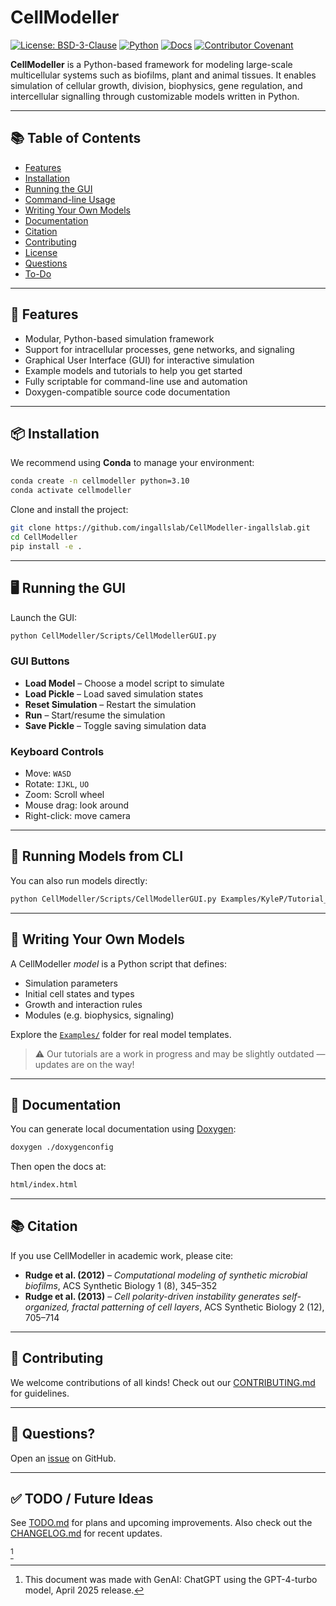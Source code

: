 # CellModeller

[![License: BSD-3-Clause](https://img.shields.io/badge/license-BSD--3--Clause-green)](./licence.txt)
[![Python](https://img.shields.io/badge/python-3.10%2B-blue.svg)](https://www.python.org/)
[![Docs](https://img.shields.io/badge/docs-doxygen-lightgrey.svg)](#documentation)
[![Contributor Covenant](https://img.shields.io/badge/Contributor%20Covenant-2.1-4baaaa.svg)](Community/code_of_conduct.md)

**CellModeller** is a Python-based framework for modeling large-scale multicellular
systems such as biofilms, plant and animal tissues. It enables simulation of
cellular growth, division, biophysics, gene regulation, and intercellular
signalling through customizable models written in Python.

---

## 📚 Table of Contents

- [Features](#-features)
- [Installation](#-installation)
- [Running the GUI](#️-running-the-gui)
- [Command-line Usage](#-running-models-from-cli)
- [Writing Your Own Models](#-writing-your-own-models)
- [Documentation](#-documentation)
- [Citation](#-citation)
- [Contributing](#-contributing)
- [License](#-license)
- [Questions](#-questions)
- [To-Do](#-todo--future-ideas-optional-section)

---

## 🚀 Features

- Modular, Python-based simulation framework
- Support for intracellular processes, gene networks, and signaling
- Graphical User Interface (GUI) for interactive simulation
- Example models and tutorials to help you get started
- Fully scriptable for command-line use and automation
- Doxygen-compatible source code documentation

---

## 📦 Installation

We recommend using **Conda** to manage your environment:

```bash
conda create -n cellmodeller python=3.10
conda activate cellmodeller
```

Clone and install the project:

```bash
git clone https://github.com/ingallslab/CellModeller-ingallslab.git
cd CellModeller
pip install -e .
```

---

## 🖥️ Running the GUI

Launch the GUI:

```bash
python CellModeller/Scripts/CellModellerGUI.py
```

### GUI Buttons
- **Load Model** – Choose a model script to simulate
- **Load Pickle** – Load saved simulation states
- **Reset Simulation** – Restart the simulation
- **Run** – Start/resume the simulation
- **Save Pickle** – Toggle saving simulation data

### Keyboard Controls
- Move: `WASD`
- Rotate: `IJKL`, `UO`
- Zoom: Scroll wheel
- Mouse drag: look around
- Right-click: move camera

---

## 🧪 Running Models from CLI

You can also run models directly:

```bash
python CellModeller/Scripts/CellModellerGUI.py Examples/KyleP/Tutorial_1a.py
```

---

## 🧬 Writing Your Own Models

A CellModeller *model* is a Python script that defines:
- Simulation parameters
- Initial cell states and types
- Growth and interaction rules
- Modules (e.g. biophysics, signaling)

Explore the [`Examples/`](./Examples/KyleP) folder for real model templates.

> ⚠️ Our tutorials are a work in progress and may be slightly outdated — updates are on the way!

---

## 🧰 Documentation

You can generate local documentation using [Doxygen](https://www.doxygen.nl/):

```bash
doxygen ./doxygenconfig
```

Then open the docs at:

```bash
html/index.html
```

---

## 📚 Citation

If you use CellModeller in academic work, please cite:

- **Rudge et al. (2012)** – *Computational modeling of synthetic microbial biofilms*, ACS Synthetic Biology 1 (8), 345–352
- **Rudge et al. (2013)** – *Cell polarity-driven instability generates self-organized, fractal patterning of cell layers*, ACS Synthetic Biology 2 (12), 705–714

---

## 🤝 Contributing

We welcome contributions of all kinds!
Check out our [CONTRIBUTING.md](./CONTRIBUTING.md) for guidelines.

---

## 💬 Questions?

Open an [issue](https://github.com/ingallslab/CellModeller-ingallslab/issues) on GitHub.

---

## ✅ TODO / Future Ideas

See [TODO.md](./TODO.md) for plans and upcoming improvements.
Also check out the [CHANGELOG.md](./CHANGELOG.md) for recent updates.

[^1]

[^1]: This document was made with GenAI: ChatGPT using the GPT-4-turbo model,
April 2025 release.
